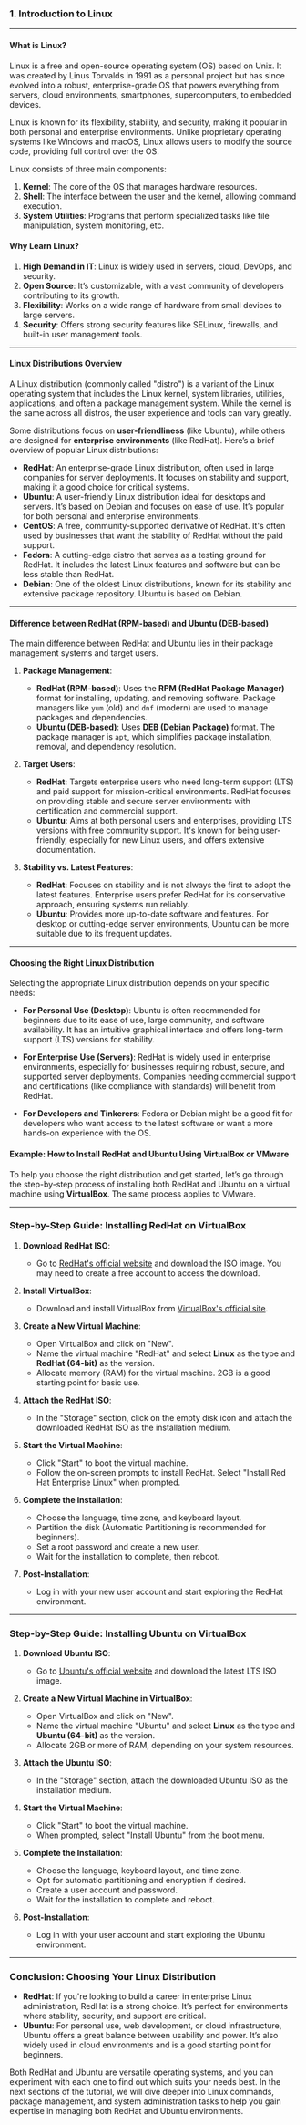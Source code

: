 ### **1. Introduction to Linux**

---

#### **What is Linux?**

Linux is a free and open-source operating system (OS) based on Unix. It was created by Linus Torvalds in 1991 as a personal project but has since evolved into a robust, enterprise-grade OS that powers everything from servers, cloud environments, smartphones, supercomputers, to embedded devices.

Linux is known for its flexibility, stability, and security, making it popular in both personal and enterprise environments. Unlike proprietary operating systems like Windows and macOS, Linux allows users to modify the source code, providing full control over the OS.

Linux consists of three main components:
1. **Kernel**: The core of the OS that manages hardware resources.
2. **Shell**: The interface between the user and the kernel, allowing command execution.
3. **System Utilities**: Programs that perform specialized tasks like file manipulation, system monitoring, etc.

#### **Why Learn Linux?**

1. **High Demand in IT**: Linux is widely used in servers, cloud, DevOps, and security.
2. **Open Source**: It’s customizable, with a vast community of developers contributing to its growth.
3. **Flexibility**: Works on a wide range of hardware from small devices to large servers.
4. **Security**: Offers strong security features like SELinux, firewalls, and built-in user management tools.

---

#### **Linux Distributions Overview**

A Linux distribution (commonly called "distro") is a variant of the Linux operating system that includes the Linux kernel, system libraries, utilities, applications, and often a package management system. While the kernel is the same across all distros, the user experience and tools can vary greatly.

Some distributions focus on **user-friendliness** (like Ubuntu), while others are designed for **enterprise environments** (like RedHat). Here’s a brief overview of popular Linux distributions:

- **RedHat**: An enterprise-grade Linux distribution, often used in large companies for server deployments. It focuses on stability and support, making it a good choice for critical systems.
- **Ubuntu**: A user-friendly Linux distribution ideal for desktops and servers. It’s based on Debian and focuses on ease of use. It’s popular for both personal and enterprise environments.
- **CentOS**: A free, community-supported derivative of RedHat. It's often used by businesses that want the stability of RedHat without the paid support.
- **Fedora**: A cutting-edge distro that serves as a testing ground for RedHat. It includes the latest Linux features and software but can be less stable than RedHat.
- **Debian**: One of the oldest Linux distributions, known for its stability and extensive package repository. Ubuntu is based on Debian.

---

#### **Difference between RedHat (RPM-based) and Ubuntu (DEB-based)**

The main difference between RedHat and Ubuntu lies in their package management systems and target users.

1. **Package Management**:
   - **RedHat (RPM-based)**: Uses the **RPM (RedHat Package Manager)** format for installing, updating, and removing software. Package managers like `yum` (old) and `dnf` (modern) are used to manage packages and dependencies.
   - **Ubuntu (DEB-based)**: Uses **DEB (Debian Package)** format. The package manager is `apt`, which simplifies package installation, removal, and dependency resolution.

2. **Target Users**:
   - **RedHat**: Targets enterprise users who need long-term support (LTS) and paid support for mission-critical environments. RedHat focuses on providing stable and secure server environments with certification and commercial support.
   - **Ubuntu**: Aims at both personal users and enterprises, providing LTS versions with free community support. It's known for being user-friendly, especially for new Linux users, and offers extensive documentation.

3. **Stability vs. Latest Features**:
   - **RedHat**: Focuses on stability and is not always the first to adopt the latest features. Enterprise users prefer RedHat for its conservative approach, ensuring systems run reliably.
   - **Ubuntu**: Provides more up-to-date software and features. For desktop or cutting-edge server environments, Ubuntu can be more suitable due to its frequent updates.

---

#### **Choosing the Right Linux Distribution**

Selecting the appropriate Linux distribution depends on your specific needs:

- **For Personal Use (Desktop)**: Ubuntu is often recommended for beginners due to its ease of use, large community, and software availability. It has an intuitive graphical interface and offers long-term support (LTS) versions for stability.
  
- **For Enterprise Use (Servers)**: RedHat is widely used in enterprise environments, especially for businesses requiring robust, secure, and supported server deployments. Companies needing commercial support and certifications (like compliance with standards) will benefit from RedHat.
  
- **For Developers and Tinkerers**: Fedora or Debian might be a good fit for developers who want access to the latest software or want a more hands-on experience with the OS.

#### **Example: How to Install RedHat and Ubuntu Using VirtualBox or VMware**

To help you choose the right distribution and get started, let’s go through the step-by-step process of installing both RedHat and Ubuntu on a virtual machine using **VirtualBox**. The same process applies to VMware.

---

### **Step-by-Step Guide: Installing RedHat on VirtualBox**

1. **Download RedHat ISO**:
   - Go to [RedHat's official website](https://developers.redhat.com/products/rhel/download) and download the ISO image. You may need to create a free account to access the download.
   
2. **Install VirtualBox**:
   - Download and install VirtualBox from [VirtualBox's official site](https://www.virtualbox.org/).

3. **Create a New Virtual Machine**:
   - Open VirtualBox and click on "New".
   - Name the virtual machine "RedHat" and select **Linux** as the type and **RedHat (64-bit)** as the version.
   - Allocate memory (RAM) for the virtual machine. 2GB is a good starting point for basic use.
   
4. **Attach the RedHat ISO**:
   - In the "Storage" section, click on the empty disk icon and attach the downloaded RedHat ISO as the installation medium.

5. **Start the Virtual Machine**:
   - Click "Start" to boot the virtual machine.
   - Follow the on-screen prompts to install RedHat. Select "Install Red Hat Enterprise Linux" when prompted.

6. **Complete the Installation**:
   - Choose the language, time zone, and keyboard layout.
   - Partition the disk (Automatic Partitioning is recommended for beginners).
   - Set a root password and create a new user.
   - Wait for the installation to complete, then reboot.

7. **Post-Installation**:
   - Log in with your new user account and start exploring the RedHat environment.

---

### **Step-by-Step Guide: Installing Ubuntu on VirtualBox**

1. **Download Ubuntu ISO**:
   - Go to [Ubuntu's official website](https://ubuntu.com/download/desktop) and download the latest LTS ISO image.
   
2. **Create a New Virtual Machine in VirtualBox**:
   - Open VirtualBox and click on "New".
   - Name the virtual machine "Ubuntu" and select **Linux** as the type and **Ubuntu (64-bit)** as the version.
   - Allocate 2GB or more of RAM, depending on your system resources.

3. **Attach the Ubuntu ISO**:
   - In the "Storage" section, attach the downloaded Ubuntu ISO as the installation medium.

4. **Start the Virtual Machine**:
   - Click "Start" to boot the virtual machine.
   - When prompted, select "Install Ubuntu" from the boot menu.

5. **Complete the Installation**:
   - Choose the language, keyboard layout, and time zone.
   - Opt for automatic partitioning and encryption if desired.
   - Create a user account and password.
   - Wait for the installation to complete and reboot.

6. **Post-Installation**:
   - Log in with your user account and start exploring the Ubuntu environment.

---

### **Conclusion**: Choosing Your Linux Distribution

- **RedHat**: If you're looking to build a career in enterprise Linux administration, RedHat is a strong choice. It’s perfect for environments where stability, security, and support are critical.
- **Ubuntu**: For personal use, web development, or cloud infrastructure, Ubuntu offers a great balance between usability and power. It’s also widely used in cloud environments and is a good starting point for beginners.

Both RedHat and Ubuntu are versatile operating systems, and you can experiment with each one to find out which suits your needs best. In the next sections of the tutorial, we will dive deeper into Linux commands, package management, and system administration tasks to help you gain expertise in managing both RedHat and Ubuntu environments.
